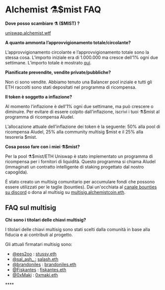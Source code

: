 # Alchemist ⚗️$mist FAQ

**Dove posso scambiare ⚗️ \($MIST\) ?**

[uniswap.alchemist.wtf](http://uniswap.alchemist.wtf/)

**A quanto ammonta l’approvvigionamento totale/circolante?**

L’approvvigionamento circolante e l’approvvigionamento totale sono la stessa cosa. L’importo iniziale era di 1.000.000 ma cresce dell’1% ogni due settimane. L’importo totale è mostrato [qui](https://etherscan.io/token/0x88acdd2a6425c3faae4bc9650fd7e27e0bebb7ab).

**Pianificate prevendite, vendite private/pubbliche?**

Non ci sono vendite. Abbiamo tenuto una Balancer pool inziale e tutti gli ETH raccolti sono stati depositati nel programma di ricompensa.

**Il token è soggetto a inflazione?**

Al momento l’inflazione è dell’1% ogni due settimane, ma può crescere o diminuire. Per evitare di essere colpito dall’inflazione, iscrivi i tuoi ⚗️$mist al programma di ricompensa Aludel.

L’allocazione attuale dell’inflazione dei token è la seguente: 50% alla pool di ricompensa Aludel, 25% alla community multisig $mist e il 25% alla tesoreria $mist.

**Cosa posso fare con i miei ⚗️$mist?**

Per la pool ⚗️$mist/ETH Uniswap è stato implementato un programma di ricompensa per i fornitori di liquidità. Questo programma si chiama Aludel \(immaginati un contratto intelligente di staking progettato dal nostro capogilda\).

É stato creato un multisig comunitario per accumulare fondi che possono essere utilizzati per le taglie \(bounties\). Dai un'occhiata al [canale bounties su discord](https://discord.gg/92hQDCw25u) o dona al multisig su [multisig.alchemistcoin.eth](https://etherscan.io/address/multisig.alchemistcoin.eth).

## FAQ sul multisig

**Chi sono i titolari delle chiavi multisig?**

I titolari delle chiavi multisig sono stati scelti dalla comunità in base alla fiducia e ai contributi al progetto.

Gli attuali firmatari multisig sono:

* [@ees2oo](https://twitter.com/ees2oo) : [stussy.eth](https://etherscan.io/address/stussy.eth)
* [@sal_ash_ :](https://twitter.com/sal_ash_) [salash.eth](https://etherscan.io/address/salash.eth)
* [@brandoniles](https://twitter.com/brandoniles) : [brandoniles.eth](https://etherscan.io/address/brandoniles.eth)
* [@Fiskantes](https://twitter.com/Fiskantes) : [fiskantes.eth](https://etherscan.io/address/fiskantes.eth)
* [@0xMaki](https://twitter.com/0xMaki) : [0xmaki.eth](https://etherscan.io/address/0xmaki.eth)

\*\*\*\*

